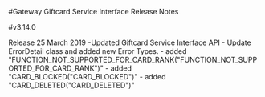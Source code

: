 #Gateway Giftcard Service Interface Release Notes

#v3.14.0

Release 25  March 2019
-Updated Giftcard Service Interface API
	- Update ErrorDetail class and added new Error Types.
		- added "FUNCTION_NOT_SUPPORTED_FOR_CARD_RANK("FUNCTION_NOT_SUPPORTED_FOR_CARD_RANK")"
		- added "CARD_BLOCKED("CARD_BLOCKED")"
		- added "CARD_DELETED("CARD_DELETED")"